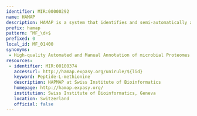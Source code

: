```yaml
---
identifier: MIR:00000292
name: HAMAP
description: HAMAP is a system that identifies and semi-automatically annotates proteins that are part of well-conserved and orthologous microbial families or subfamilies. These are used to build rules which are used to propagate annotations to member bacterial, archaeal and plastid-encoded protein entries.
prefix: hamap
pattern: ^MF_\d+$
prefixed: 0
local_id: MF_01400
synonyms:
 - High-quality Automated and Manual Annotation of microbial Proteomes
resources:
 - identifier: MIR:00100374
   accessurl: http://hamap.expasy.org/unirule/${lid}
   keyword: Peptide-L-methionine
   description: HAPMAP at Swiss Institute of Bioinformatics
   homepage: http://hamap.expasy.org/
   institution: Swiss Institute of Bioinformatics, Geneva
   location: Switzerland
   official: false
---
```

